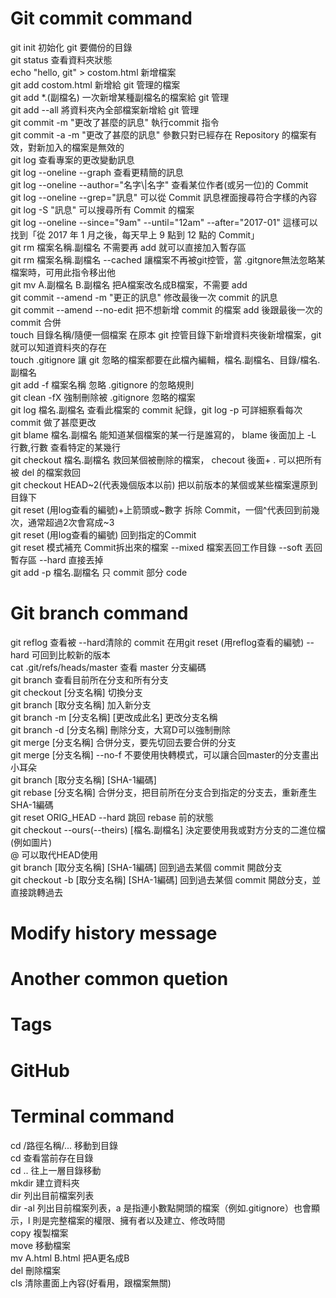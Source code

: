# Git commit command

<html>
  <body>
    <div style="font-size=20px;">
      <div>git init 初始化 git 要備份的目錄</div>
      <div>git status 查看資料夾狀態</div>
      <div>echo "hello, git" > costom.html 新增檔案</div>
      <div>git add costom.html 新增給 git 管理的檔案</div>
      <div>git add *.(副檔名) 一次新增某種副檔名的檔案給 git 管理</div>
      <div>git add --all 將資料夾內全部檔案新增給 git 管理</div>
      <div>git commit -m "更改了甚麼的訊息" 執行commit 指令</div>
      <div>git commit -a -m "更改了甚麼的訊息" 參數只對已經存在 Repository 的檔案有效，對新加入的檔案是無效的</div>
      <div>git log 查看專案的更改變動訊息</div>
      <div>git log --oneline --graph 查看更精簡的訊息</div>
      <div>git log --oneline --author="名字\|名字" 查看某位作者(或另一位)的 Commit</div>
      <div>git log --oneline --grep="訊息" 可以從 Commit 訊息裡面搜尋符合字樣的內容</div>
      <div>git log -S "訊息" 可以搜尋所有 Commit 的檔案</div>
      <div>git log --oneline --since="9am" --until="12am" --after="2017-01" 這樣可以找到「從 2017 年 1 月之後，每天早上 9 點到 12 點的 Commit」</div>
      <div>git rm 檔案名稱.副檔名 不需要再 add 就可以直接加入暫存區</div>
      <div>git rm 檔案名稱.副檔名 --cached 讓檔案不再被git控管，當 .gitgnore無法忽略某檔案時，可用此指令移出他</div>
      <div>git mv A.副檔名 B.副檔名 把A檔案改名成B檔案，不需要 add</div>
      <div>git commit --amend -m "更正的訊息" 修改最後一次 commit 的訊息</div>
      <div>git commit --amend --no-edit 把不想新增 commit 的檔案 add 後跟最後一次的 commit 合併</div>
      <div>touch 目錄名稱/隨便一個檔案 在原本 git 控管目錄下新增資料夾後新增檔案，git 就可以知道資料夾的存在</div>
      <div>touch .gitignore 讓 git 忽略的檔案都要在此檔內編輯，檔名.副檔名、目錄/檔名.副檔名</div>
      <div>git add -f 檔案名稱 忽略 .gitignore 的忽略規則</div>
      <div>git clean -fX 強制刪除被 .gitignore 忽略的檔案</div>
      <div>git log 檔名.副檔名 查看此檔案的 commit 紀錄，git log -p 可詳細察看每次 commit 做了甚麼更改</div>
      <div>git blame 檔名.副檔名 能知道某個檔案的某一行是誰寫的， blame 後面加上 -L 行數,行數 查看特定的某幾行</div>
      <div>git checkout 檔名.副檔名 救回某個被刪除的檔案， checout 後面+ . 可以把所有被 del 的檔案救回</div>
      <div>git checkout HEAD~2(代表幾個版本以前) 把以前版本的某個或某些檔案還原到目錄下</div>
      <div>git reset (用log查看的編號)+上箭頭或~數字 拆除 Commit，一個^代表回到前幾次，通常超過2次會寫成~3</div>
      <div>git reset (用log查看的編號) 回到指定的Commit</div>
      <div>git reset 模式補充 Commit拆出來的檔案 --mixed 檔案丟回工作目錄 --soft 丟回暫存區 --hard 直接丟掉</div>
      <div>git add -p 檔名.副檔名 只 commit 部分 code</div>
    </div>
  </body>
</html>

# Git branch command

<html>
  <body>
    <div style="font-size=20px;">
      <div>git reflog 查看被 --hard清除的 commit 在用git reset (用reflog查看的編號) --hard 可回到比較新的版本</div>
      <div>cat .git/refs/heads/master 查看 master 分支編碼</div>
      <div>git branch 查看目前所在分支和所有分支</div>
      <div>git checkout [分支名稱] 切換分支</div>
      <div>git branch [取分支名稱] 加入新分支</div>
      <div>git branch -m [分支名稱] [更改成此名] 更改分支名稱</div>
      <div>git branch -d [分支名稱] 刪除分支，大寫D可以強制刪除</div>
      <div>git merge [分支名稱] 合併分支，要先切回去要合併的分支</div>
      <div>git merge [分支名稱] --no-f 不要使用快轉模式，可以讓合回master的分支畫出小耳朵</div>
      <div>git branch [取分支名稱] [SHA-1編碼] </div>
      <div>git rebase [分支名稱] 合併分支，把目前所在分支合到指定的分支去，重新產生SHA-1編碼</div>
      <div>git reset ORIG_HEAD --hard 跳回 rebase 前的狀態</div>
      <div>git checkout --ours(--theirs) [檔名.副檔名] 決定要使用我或對方分支的二進位檔(例如圖片)</div>
      <div>@ 可以取代HEAD使用</div>
      <div>git branch [取分支名稱] [SHA-1編碼] 回到過去某個 commit 開啟分支</div>
      <div>git checkout -b [取分支名稱] [SHA-1編碼] 回到過去某個 commit 開啟分支，並直接跳轉過去</div>
    </div>
  </body>
</html>

# Modify history message 

<html>
  <body>
    <div style="font-size=20px;">
      <div></div>
      <div></div>
      <div></div>
      <div></div>
      <div></div>
      <div></div>
      <div></div>
      <div></div>
      <div></div>
      <div></div>
      <div></div>
      <div></div>
      <div></div>
      <div></div>
      <div></div>
      <div></div>
      <div></div>
      <div></div>
    </div>
  </body>
</html>

# Another common quetion

# Tags

# GitHub

# Terminal command

<html>
  <body>
    <div style="font-size=20px;">
      <div>cd /路徑名稱/... 移動到目錄</div>
      <div>cd 查看當前存在目錄</div>
      <div>cd .. 往上一層目錄移動</div>
      <div>mkdir 建立資料夾</div>
      <div>dir 列出目前檔案列表</div>
      <div>dir -al 列出目前檔案列表，a 是指連小數點開頭的檔案（例如.gitignore）也會顯示，l 則是完整檔案的權限、擁有者以及建立、修改時間</div>
      <div>copy 複製檔案</div>
      <div>move 移動檔案</div>
      <div>mv A.html B.html 把A更名成B</div>
      <div>del 刪除檔案</div>
      <div>cls 清除畫面上內容(好看用，跟檔案無關)</div>
    </div>
  </body>
</html>
